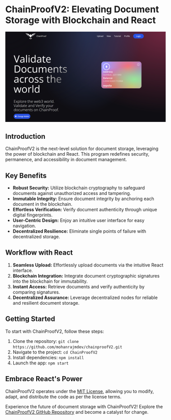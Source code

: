 # ChainProofV2: Elevating Document Storage with Blockchain and React

![ChainProofV2 Logo](logoo.png)

## Introduction
ChainProofV2 is the next-level solution for document storage, leveraging the power of blockchain and React. This program redefines security, permanence, and accessibility in document management.

## Key Benefits
- **Robust Security:** Utilize blockchain cryptography to safeguard documents against unauthorized access and tampering.
- **Immutable Integrity:** Ensure document integrity by anchoring each document in the blockchain.
- **Effortless Verification:** Verify document authenticity through unique digital fingerprints.
- **User-Centric Design:** Enjoy an intuitive user interface for easy navigation.
- **Decentralized Resilience:** Eliminate single points of failure with decentralized storage.

## Workflow with React
1. **Seamless Upload:** Effortlessly upload documents via the intuitive React interface.
2. **Blockchain Integration:** Integrate document cryptographic signatures into the blockchain for immutability.
3. **Instant Access:** Retrieve documents and verify authenticity by comparing signatures.
4. **Decentralized Assurance:** Leverage decentralized nodes for reliable and resilient document storage.

## Getting Started
To start with ChainProofV2, follow these steps:
1. Clone the repository: `git clone https://github.com/mohanrajmdev/chainproofV2.git`
2. Navigate to the project: `cd ChainProofV2`
3. Install dependencies: `npm install`
4. Launch the app: `npm start`

## Embrace React's Power
ChainProofV2 operates under the [MIT License](https://github.com/waseem0605/ChainProofV2/blob/main/LICENSE), allowing you to modify, adapt, and distribute the code as per the license terms.

Experience the future of document storage with ChainProofV2! Explore the [ChainProofV2 GitHub Repository](https://github.com/mohanrajmdev/chainproofV2) and become a catalyst for change.
